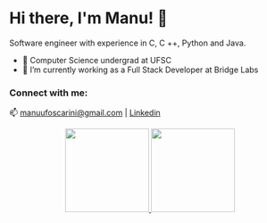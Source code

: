 
# Hi there, I'm Manu! 👋

Software engineer with experience in C, C ++, Python and Java. 

- 🔭 Computer Science undergrad at UFSC
- 👯 I’m currently working as a Full Stack Developer at Bridge Labs

### Connect with me:

:mailbox: manuufoscarini@gmail.com |
[Linkedin](https://www.linkedin.com/in/emanuelle-foscarini-a4a9b120a/)

<div align="center">
  <a href="https://github.com/manufoscarini">
  <img height="150em" src="https://github-readme-stats.vercel.app/api?username=manufoscarini&count_private=true&show_icons=true&theme=panda&include_all_commits=false&include_all_prs=true&include_all_issues=true"/>
  <img height="150em" src="https://github-readme-stats.vercel.app/api/top-langs/?username=manufoscarini&layout=compact&langs_count=7&theme=panda&?hide=css"/>
</div>
